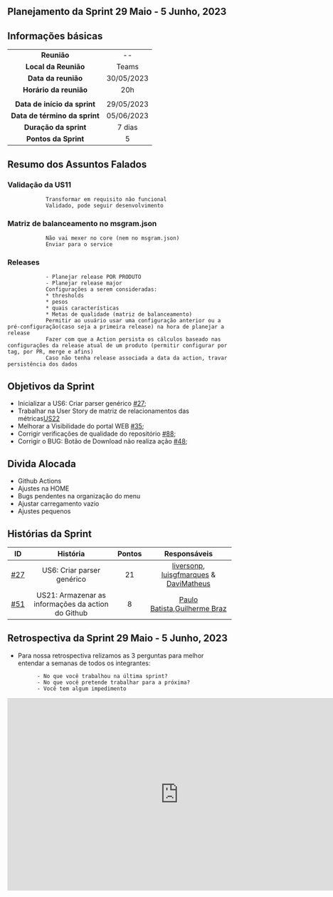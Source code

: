 ## Planejamento da Sprint 29 Maio - 5 Junho, 2023


##  Informações básicas

| | |
|:--:|:--:|
|**Reunião**|--|
|**Local da Reunião**|Teams|
|**Data da reunião**|30/05/2023|
|**Horário da reunião**|20h|
||||
|**Data de início da sprint**|29/05/2023|
|**Data de término da sprint**|05/06/2023|
|**Duração da sprint**|7 dias|
|**Pontos da Sprint**|5|  


## Resumo dos Assuntos Falados

### Validação da US11
                Transformar em requisito não funcional
                Validado, pode seguir desenvolvimento

### Matriz de balanceamento no msgram.json
                Não vai mexer no core (nem no msgram.json)
                Enviar para o service

### Releases
                - Planejar release POR PRODUTO
                - Planejar release major 
                Configurações a serem consideradas:
                * thresholds
                * pesos
                * quais características
                * Metas de qualidade (matriz de balanceamento)
                Permitir ao usuário usar uma configuração anterior ou a pré-configuração(caso seja a primeira release) na hora de planejar a release
                Fazer com que a Action persista os cálculos baseado nas configurações da release atual de um produto (permitir configurar por tag, por PR, merge e afins)
                Caso não tenha release associada a data da action, travar persistência dos dados

##  Objetivos da Sprint

* Inicializar a US6: Criar parser genérico [#27](https://github.com/fga-eps-mds/2023-1-MeasureSoftGram-Doc/issues/27);
*  Trabalhar na User Story de matriz de relacionamentos das métricas[US22](https://github.com/fga-eps-mds/2023-1-MeasureSoftGram-Doc/issues/89;)
* Melhorar a Visibilidade do portal WEB [#35](https://github.com/fga-eps-mds/2023-1-MeasureSoftGram-Doc/issues/35);
* Corrigir verificações de qualidade do repositório [#88](https://github.com/fga-eps-mds/2023-1-MeasureSoftGram-Doc/issues/88);
* Corrigir o BUG: Botão de Download não realiza ação [#48](https://github.com/fga-eps-mds/2023-1-MeasureSoftGram-Doc/issues/48);

##  Divida Alocada

* Github Actions
* Ajustes na HOME
* Bugs pendentes na organização do menu
* Ajustar carregamento vazio
*  Ajustes pequenos


##  Histórias da Sprint

 |ID|História|Pontos|Responsáveis|
|:-:|:-----:|:----:|:----------:|
|[#27](https://github.com/fga-eps-mds/2023-1-MeasureSoftGram-Doc/issues/27)| US6: Criar parser genérico  |21|[liversonp](https://github.com/liversonp), [luisgfmarques](https://github.com/luisgfmarques) & [DaviMatheus](https://github.com/DaviMatheus)|
| [#51](https://github.com/fga-eps-mds/2023-1-MeasureSoftGram-Doc/issues/51) | US21: Armazenar as informações da action do Github  | 8  | [Paulo Batista](https://github.com/higton),[Guilherme Braz](https://github.com/GuilhermeBraz) |

## Retrospectiva da Sprint 29 Maio - 5 Junho, 2023

- Para nossa retrospectiva relizamos as 3 perguntas para melhor entendar a semanas de todos os integrantes:

            - No que você trabalhou na última sprint?
            - No que você pretende trabalhar para a próxima?
            - Você tem algum impedimento

<iframe width="768" height="432" src="https://miro.com/app/live-embed/uXjVM_BQLvs=/?moveToViewport=-2957,-1549,4986,2343&embedId=710374206052" frameborder="0" scrolling="no" allow="fullscreen; clipboard-read; clipboard-write" allowfullscreen></iframe> 